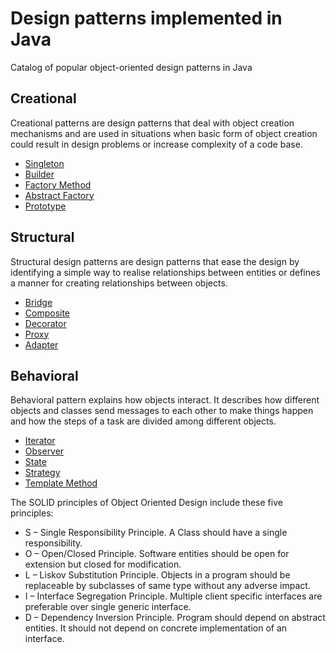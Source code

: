 # Design patterns implemented in Java

Catalog of popular object-oriented design patterns in Java

## Creational

Creational patterns are design patterns that deal with object creation mechanisms and are used in situations when basic form of object creation could result in design problems or increase complexity of a code base.

 - [Singleton](https://github.com/Jayash/java-design-patterns/tree/master/creational/singleton)
 - [Builder](https://github.com/Jayash/java-design-patterns/tree/master/creational/builder)
 - [Factory Method](https://github.com/Jayash/java-design-patterns/tree/master/creational/factory)
 - [Abstract Factory](https://github.com/Jayash/java-design-patterns/tree/master/creational/abstractfactory)
 - [Prototype](https://github.com/Jayash/java-design-patterns/tree/master/creational/prototype)
 
## Structural

Structural design patterns are design patterns that ease the design by identifying a simple way to realise relationships between entities or defines a manner for creating relationships between objects.

 - [Bridge](https://github.com/Jayash/java-design-patterns/tree/master/structural/bridge)
 - [Composite](https://github.com/Jayash/java-design-patterns/tree/master/structural/composite)
 - [Decorator](https://github.com/Jayash/java-design-patterns/tree/master/structural/decorator)
 - [Proxy](https://github.com/Jayash/java-design-patterns/tree/master/structural/proxy)
 - [Adapter](https://github.com/Jayash/java-design-patterns/tree/master/structural/adapter)
 
## Behavioral

Behavioral pattern explains how objects interact. It describes how different objects and classes send messages to each other to make things happen and how the steps of a task are divided among different objects.

 - [Iterator](https://github.com/Jayash/java-design-patterns/tree/master/behavioral/iterator)
 - [Observer](https://github.com/Jayash/java-design-patterns/tree/master/behavioral/observer)
 - [State](https://github.com/Jayash/java-design-patterns/tree/master/behavioral/state)
 - [Strategy](https://github.com/Jayash/java-design-patterns/tree/master/behavioral/strategy)
 - [Template Method](https://github.com/Jayash/java-design-patterns/tree/master/behavioral/template)
 
 The SOLID principles of Object Oriented Design include these five principles:
 
 - S – Single Responsibility Principle. A Class should have a single responsibility.
 - O – Open/Closed Principle. Software entities should be open for extension but closed for modification.
 - L – Liskov Substitution Principle. Objects in a program should be replaceable by subclasses of same type without any adverse impact.
 - I – Interface Segregation Principle. Multiple client specific interfaces are preferable over single generic interface.
 - D – Dependency Inversion Principle. Program should depend on abstract entities. It should not depend on concrete implementation of an interface.


